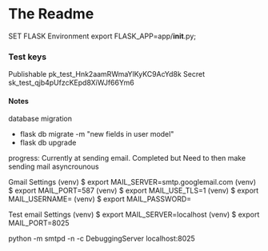 # The Readme

SET FLASK Environment
export FLASK_APP=app/__init__.py;

### Test keys
Publishable     pk_test_Hnk2aamRWmaYlKyKC9AcYd8k
Secret          sk_test_qjb4pUfzcKEpd8XiWJf66Ym6



#### Notes
database migration
- flask db migrate -m "new fields in user model"
- flask db upgrade

progress:
Currently at sending email. Completed but  Need to then make sending mail asyncrounous



Gmail Settings
(venv) $ export MAIL_SERVER=smtp.googlemail.com
(venv) $ export MAIL_PORT=587
(venv) $ export MAIL_USE_TLS=1
(venv) $ export MAIL_USERNAME=<your-gmail-username>
(venv) $ export MAIL_PASSWORD=<your-gmail-password>

Test email Settings
(venv) $ export MAIL_SERVER=localhost
(venv) $ export MAIL_PORT=8025

python -m smtpd -n -c DebuggingServer localhost:8025
